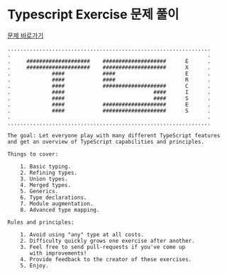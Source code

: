 # Typescript Exercise 문제 풀이

[문제 바로가기](https://typescript-exercises.github.io/)

    ................................................................
    .                                                              .
    .     ####################    ####################      E      .
    .     ####################    ####################      X      .
    .             ####            ####                      E      .
    .             ####            ####                      R      .
    .             ####            ####################      C      .
    .             ####                            ####      I      .
    .             ####                            ####      S      .
    .             ####            ####################      E      .
    .             ####            ####################      S      .
    .                                                              .
    ................................................................

    The goal: Let everyone play with many different TypeScript features
    and get an overview of TypeScript capabilities and principles.

    Things to cover:

        1. Basic typing.
        2. Refining types.
        3. Union types.
        4. Merged types.
        5. Generics.
        6. Type declarations.
        7. Module augmentation.
        8. Advanced type mapping.

    Rules and principles:

        1. Avoid using "any" type at all costs.
        2. Difficulty quickly grows one exercise after another.
        3. Feel free to send pull-requests if you've come up
           with improvements!
        4. Provide feedback to the creator of these exercises.
        5. Enjoy.
